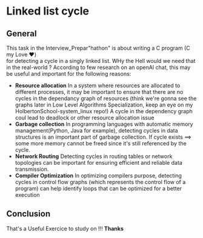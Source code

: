 # **Linked list cycle**

## **General**

This task in the Interview_Prepar"hathon" is about writing a C program (C my Love :heart:) <br>
for detecting a cycle in a singly linked list.
WHy the Hell would we need that in the real-world ? According to few research on an openAI chat, this may be useful and important
for the following reasons:
- **Resource allocation** In a system where resources are allocated to different processes, it may be important to ensure that there are no cycles in the dependancy graph of resources (think we're gonna see the graphs later in Low Level Algorithms Specialization, keep an eye on my HolbertonSchool-system_linux repo!) A cycle in the dependency graph coul lead to deadlock or other resource allocation issue
- **Garbage collection** In programming languages with automatic memory management(Python, Java for example), detecting cycles in data structures is an important part of garbage collection. If cycle exists ==> some more memory cannot be freed since it's still referenced by the cycle.
- **Network Routing** Detecting cycles in routing tables or network topologies can be important for ensuring efficient and reliable data transmission.
- **Compiler Optimization** In optimizing compilers purpose, detecting cycles in control flow graphs (which represents the control flow of a program) can help identify loops that can be optimized for a better execution


## **Conclusion**
That's a Useful Exercice to study on !!!
**Thanks**
